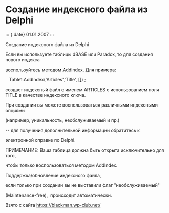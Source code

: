 Создание индексного файла из Delphi
===================================

::: {.date}
01.01.2007
:::

Создание индексного файла из Delphi

Если вы используете таблицы dBASE или Paradox, то для создания нового
индекса

воспользуйтесь методом AddIndex. Для примера:

   Table1.AddIndex(\'Articles\',\'Title\', \[\]) ;

создаст индексный файл с именем ARTICLES с использованием поля TITLE в
качестве индексного ключа.

При создании вы можете воспользоваться различными индексными опциями

(например, уникальность, необслуживаемый и пр.)

\-- для получения дополнительной информации обратитесь к

электронной справке по Delphi.

ПРИМЕЧАНИЕ: Ваша таблица должна быть открыта исключительно для того,

чтобы только воспользоваться методом AddIndex.

Поддержка/обновление индексного файла,

если только при создании вы не выставили флаг \"необслуживаемый\"

(Maintenance-free),  происходит автоматически.

Взято с сайта <https://blackman.wp-club.net/>
